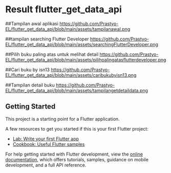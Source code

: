 # Result flutter_get_data_api


##Tampilan awal aplikasi
https://github.com/Prastyo-EL/flutter_get_data_api/blob/main/assets/tampilanawal.png

##tampilan searching Flutter Developer
https://github.com/Prastyo-EL/flutter_get_data_api/blob/main/assets/searchingFlutterDeveloper.png

##Pilih buku paling atas untuk melihat detail
https://github.com/Prastyo-EL/flutter_get_data_api/blob/main/assets/pilihpalingatasflutterdeveloper.png

##Cari buku by isn13
https://github.com/Prastyo-EL/flutter_get_data_api/blob/main/assets/caribukubyisn13.png

##Tampilan detail buku 
https://github.com/Prastyo-EL/flutter_get_data_api/blob/main/assets/tampilangetdetaildata.png

## Getting Started

This project is a starting point for a Flutter application.

A few resources to get you started if this is your first Flutter project:

- [Lab: Write your first Flutter app](https://docs.flutter.dev/get-started/codelab)
- [Cookbook: Useful Flutter samples](https://docs.flutter.dev/cookbook)

For help getting started with Flutter development, view the
[online documentation](https://docs.flutter.dev/), which offers tutorials,
samples, guidance on mobile development, and a full API reference.
